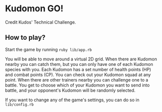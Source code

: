 # Kudomon GO!
Credit Kudos' Technical Challenge.

## How to play?
Start the game by running `ruby lib/app.rb`

You will be able to move around a virtual 2D grid. When there are Kudomon nearby you can catch them, but you can only have one of each Kudomon species with you. Each Kudomon has a set number of health points (HP) and combat points (CP). You can check out your Kudomon squad at any point. When there are other trainers nearby you can challenge one to a battle. You get to choose which of your Kudomon you want to send into battle, and your opponent's Kudomon will be randomly selected.

If you want to change any of the game's settings, you can do so in `lib/config.rb`
